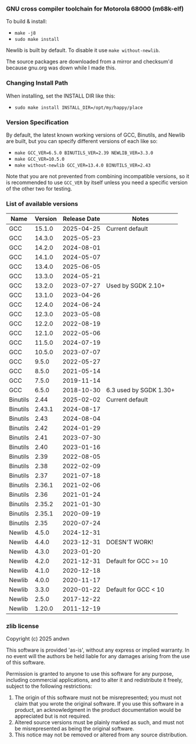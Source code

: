 ### GNU cross compiler toolchain for Motorola 68000 (m68k-elf)

To build & install:
 - `make -j8`
 - `sudo make install`

Newlib is built by default. To disable it use `make without-newlib`.

The source packages are downloaded from a mirror and checksum'd because gnu.org was down while I made this.

### Changing Install Path

When installing, set the INSTALL DIR like this:

 - `sudo make install INSTALL_DIR=/opt/my/happy/place`

### Version Specification

By default, the latest known working versions of GCC, Binutils, and Newlib are built, but you can specify different versions of each like so:

 - `make GCC_VER=6.5.0 BINUTILS_VER=2.39 NEWLIB_VER=3.3.0`
 - `make GCC_VER=10.5.0`
 - `make without-newlib GCC_VER=13.4.0 BINUTILS_VER=2.43`

Note that you are not prevented from combining incompatible versions, so it is recommended to use `GCC_VER` by itself unless you need a specific version of the other two for testing.

### List of available versions

|Name     |Version |Release Date |Notes                        |
|---------|--------|-------------|-----------------------------|
|GCC      |15.1.0  |2025-04-25   |Current default              |
|GCC      |14.3.0  |2025-05-23   |                             |
|GCC      |14.2.0  |2024-08-01   |                             |
|GCC      |14.1.0  |2024-05-07   |                             |
|GCC      |13.4.0  |2025-06-05   |                             |
|GCC      |13.3.0  |2024-05-21   |                             |
|GCC      |13.2.0  |2023-07-27   |Used by SGDK 2.10+           |
|GCC      |13.1.0  |2023-04-26   |                             |
|GCC      |12.4.0  |2024-06-24   |                             |
|GCC      |12.3.0  |2023-05-08   |                             |
|GCC      |12.2.0  |2022-08-19   |                             |
|GCC      |12.1.0  |2022-05-06   |                             |
|GCC      |11.5.0  |2024-07-19   |                             |
|GCC      |10.5.0  |2023-07-07   |                             |
|GCC      |9.5.0   |2022-05-27   |                             |
|GCC      |8.5.0   |2021-05-14   |                             |
|GCC      |7.5.0   |2019-11-14   |                             |
|GCC      |6.5.0   |2018-10-30   |6.3 used by SGDK 1.30+       |
|Binutils |2.44    |2025-02-02   |Current default              |
|Binutils |2.43.1  |2024-08-17   |                             |
|Binutils |2.43    |2024-08-04   |                             |
|Binutils |2.42    |2024-01-29   |                             |
|Binutils |2.41    |2023-07-30   |                             |
|Binutils |2.40    |2023-01-16   |                             |
|Binutils |2.39    |2022-08-05   |                             |
|Binutils |2.38    |2022-02-09   |                             |
|Binutils |2.37    |2021-07-18   |                             |
|Binutils |2.36.1  |2021-02-06   |                             |
|Binutils |2.36    |2021-01-24   |                             |
|Binutils |2.35.2  |2021-01-30   |                             |
|Binutils |2.35.1  |2020-09-19   |                             |
|Binutils |2.35    |2020-07-24   |                             |
|Newlib   |4.5.0   |2024-12-31   |                             |
|Newlib   |4.4.0   |2023-12-31   |DOESN'T WORK!                |
|Newlib   |4.3.0   |2023-01-20   |                             |
|Newlib   |4.2.0   |2021-12-31   |Default for GCC >= 10        |
|Newlib   |4.1.0   |2020-12-18   |                             |
|Newlib   |4.0.0   |2020-11-17   |                             |
|Newlib   |3.3.0   |2020-01-22   |Default for GCC < 10         |
|Newlib   |2.5.0   |2017-12-22   |                             |
|Newlib   |1.20.0  |2011-12-19   |                             |

### zlib license

Copyright (c) 2025 andwn

This software is provided 'as-is', without any express or implied
warranty. In no event will the authors be held liable for any damages
arising from the use of this software.

Permission is granted to anyone to use this software for any purpose,
including commercial applications, and to alter it and redistribute it
freely, subject to the following restrictions:

1. The origin of this software must not be misrepresented; you must not
   claim that you wrote the original software. If you use this software
   in a product, an acknowledgment in the product documentation would be
   appreciated but is not required.
2. Altered source versions must be plainly marked as such, and must not be
   misrepresented as being the original software.
3. This notice may not be removed or altered from any source distribution.

